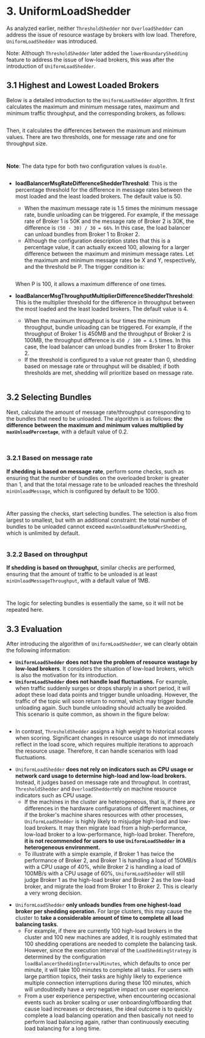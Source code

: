 # 3. UniformLoadShedder

As analyzed earlier, neither `ThresholdShedder` nor `OverloadShedder` can address the issue of resource wastage by brokers with low load. Therefore, `UniformLoadShedder` was introduced.

Note: Although `ThresholdShedder` later added the `lowerBoundaryShedding` feature to address the issue of low-load brokers, this was after the introduction of `UniformLoadShedder`.



## **3.1 Highest and Lowest Loaded Brokers**

Below is a detailed introduction to the `UniformLoadShedder` algorithm. It first calculates the maximum and minimum message rates, maximum and minimum traffic throughput, and the corresponding brokers, as follows:

<figure><img src="../.gitbook/assets/image (20).png" alt=""><figcaption></figcaption></figure>

Then, it calculates the differences between the maximum and minimum values. There are two thresholds, one for message rate and one for throughput size.

<figure><img src="../.gitbook/assets/image (21).png" alt=""><figcaption></figcaption></figure>

<figure><img src="../.gitbook/assets/image (22).png" alt=""><figcaption></figcaption></figure>

**Note**: The data type for both two configuration values is `double`.



<figure><img src="../.gitbook/assets/image (23).png" alt=""><figcaption></figcaption></figure>

*   **loadBalancerMsgRateDifferenceShedderThreshold**: This is the percentage threshold for the difference in message rates between the most loaded and the least loaded brokers. The default value is 50.&#x20;

    * When the maximum message rate is 1.5 times the minimum message rate, bundle unloading can be triggered. For example, if the message rate of Broker 1 is 50K and the message rate of Broker 2 is 30K, the difference is `(50 - 30) / 30 = 66%`. In this case, the load balancer can unload bundles from Broker 1 to Broker 2.
    * Although the configuration description states that this is a percentage value, it can actually exceed 100, allowing for a larger difference between the maximum and minimum message rates. Let the maximum and minimum message rates be X and Y, respectively, and the threshold be P. The trigger condition is:

    <figure><img src="../.gitbook/assets/image (24).png" alt=""><figcaption></figcaption></figure>

    &#x20;       When P is 100, it allows a maximum difference of one times.



*   **loadBalancerMsgThroughputMultiplierDifferenceShedderThreshold**: This is the multiplier threshold for the difference in throughput between the most loaded and the least loaded brokers. The default value is 4.&#x20;

    * When the maximum throughput is four times the minimum throughput, bundle unloading can be triggered. For example, if the throughput of Broker 1 is 450MB and the throughput of Broker 2 is 100MB, the throughput difference is `450 / 100 = 4.5` times. In this case, the load balancer can unload bundles from Broker 1 to Broker 2.
    * If the threshold is configured to a value not greater than 0, shedding based on message rate or throughput will be disabled; if both thresholds are met, shedding will prioritize based on message rate.

    <figure><img src="../.gitbook/assets/image (26).png" alt=""><figcaption></figcaption></figure>

    &#x20;

## **3.2 Selecting Bundles**

Next, calculate the amount of message rate/throughput corresponding to the bundles that need to be unloaded. The algorithm is as follows: **the difference between the maximum and minimum values multiplied by `maxUnloadPercentage`**, with a default value of 0.2.

<figure><img src="../.gitbook/assets/image (27).png" alt=""><figcaption></figcaption></figure>

<figure><img src="../.gitbook/assets/image (28).png" alt=""><figcaption></figcaption></figure>



### **3.2.1 Based on message rate**

**If shedding is based on message rate**,  perform some checks, such as ensuring that the number of bundles on the overloaded broker is greater than 1, and that the total message rate to be unloaded reaches the threshold `minUnloadMessage`, which is configured by default to be 1000.

<figure><img src="../.gitbook/assets/image (30).png" alt=""><figcaption></figcaption></figure>

<figure><img src="../.gitbook/assets/image (31).png" alt=""><figcaption></figcaption></figure>

After passing the checks, start selecting bundles. The selection is also from largest to smallest, but with an additional constraint: the total number of bundles to be unloaded cannot exceed `maxUnloadBundleNumPerShedding`, which is unlimited by default.

<figure><img src="../.gitbook/assets/image (29).png" alt=""><figcaption></figcaption></figure>

### **3.2.2 Based on throughput**

**If shedding is based on throughput,** similar checks are performed, ensuring that the amount of traffic to be unloaded is at least `minUnloadMessageThroughput`, with a default value of 1MB.

<figure><img src="../.gitbook/assets/image (1) (1) (1) (1) (1).png" alt=""><figcaption></figcaption></figure>

<figure><img src="../.gitbook/assets/image (1) (1) (1) (1) (1) (1).png" alt=""><figcaption></figcaption></figure>

The logic for selecting bundles is essentially the same, so it will not be repeated here.



## **3.3 Evaluation**

After introducing the algorithm of `UniformLoadShedder`, we can clearly obtain the following information:

* **`UniformLoadShedder` does not have the problem of resource wastage by low-load brokers**. It considers the situation of low-load brokers, which is also the motivation for its introduction.
* **`UniformLoadShedder` does not handle load fluctuations.** For example, when traffic suddenly surges or drops sharply in a short period, it will adopt these load data points and trigger bundle unloading. However, the traffic of the topic will soon return to normal, which may trigger bundle unloading again. Such bundle unloading should actually be avoided. This scenario is quite common, as shown in the figure below:

<figure><img src="../.gitbook/assets/image (2) (1) (1).png" alt=""><figcaption></figcaption></figure>

* In contrast, `ThresholdShedder` assigns a high weight to historical scores when scoring. Significant changes in resource usage do not immediately reflect in the load score, which requires multiple iterations to approach the resource usage. Therefore, it can handle scenarios with load fluctuations.

&#x20;

* `UniformLoadShedder` **does not rely on indicators such as CPU usage or network card usage to determine high-load and low-load brokers.** Instead, it judges based on message rate and throughput. In contrast, `ThresholdShedder` and `OverloadShedder`rely on machine resource indicators such as CPU usage.
  * If the machines in the cluster are heterogeneous, that is, if there are differences in the hardware configurations of different machines, or if the broker's machine shares resources with other processes, `UniformLoadShedder` is highly likely to misjudge high-load and low-load brokers. It may then migrate load from a high-performance, low-load broker to a low-performance, high-load broker. Therefore, **it is not recommended for users to use `UniformLoadShedder` in a heterogeneous environment.**
  * To illustrate with a simple example, if Broker 1 has twice the performance of Broker 2, and Broker 1 is handling a load of 150MB/s with a CPU usage of 40%, while Broker 2 is handling a load of 100MB/s with a CPU usage of 60%, `UniformLoadShedder` will still judge Broker 1 as the high-load broker and Broker 2 as the low-load broker, and migrate the load from Broker 1 to Broker 2. This is clearly a very wrong decision.

&#x20;

* `UniformLoadShedder` **only unloads bundles from one highest-load broker per shedding operation.** For large clusters, this may cause the cluster to **take a considerable amount of time to complete all load balancing tasks**.&#x20;
  * For example, if there are currently 100 high-load brokers in the cluster and 100 new machines are added, it is roughly estimated that 100 shedding operations are needed to complete the balancing task. However, since the execution interval of the `LoadSheddingStrategy` is determined by the configuration `loadBalancerSheddingIntervalMinutes`, which defaults to once per minute, it will take 100 minutes to complete all tasks. For users with large partition topics, their tasks are highly likely to experience multiple connection interruptions during these 100 minutes, which will undoubtedly have a very negative impact on user experience.
  * From a user experience perspective, when encountering occasional events such as broker scaling or user onboarding/offboarding that cause load increases or decreases, the ideal outcome is to quickly complete a load balancing operation and then basically not need to perform load balancing again, rather than continuously executing load balancing for a long time.

&#x20;







